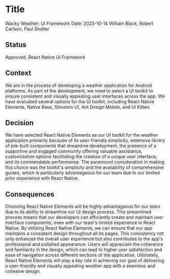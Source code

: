 # Title

Wacky Weather: UI Framework
Date: 2023-10-14
William Black, Robert Carlson, Paul Sholter

## Status

Approved, React Native UI Framework

## Context

We are in the process of developing a weather application for Android platforms. As part of the development, we need to select a UI toolkit to ensure consistent and visually appealing user interfaces across the app. We have evaluated several options for the UI toolkit, including React Native Elements, Native Base, Shoutem UI, Ant Design Mobile, and UI Kitten.

## Decision

We have selected React Native Elements as our UI toolkit for the weather application primarily because of its user-friendly simplicity, extensive library of pre-built components that streamline development, the presence of a supportive and engaged community offering valuable assistance, customization options facilitating the creation of a unique user interface, and its commendable performance. The paramount consideration in making this choice was the toolkit's simplicity and the availability of comprehensive guides, which is particularly advantageous for our team due to our limited prior experience with React Native.

## Consequences

Choosing React Native Elements will be highly advantageous for our team due to its ability to streamline our UI design process. This streamlined process means that our developers can efficiently create and maintain user interface components, even with our team's limited experience in React Native. By utilizing React Native Elements, we can ensure that our app maintains a consistent design throughout all its pages. This consistency not only enhances the overall user experience but also contributes to the app's professional and polished appearance. Users will appreciate the coherence and familiarity in the design, which can lead to higher user satisfaction and ease of navigation across different sections of the application. Ultimately, React Native Elements will play a key role in achieving our goal of delivering a user-friendly and visually appealing weather app with a seamless and cohesive design.
